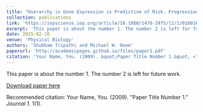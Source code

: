 ```yaml
---
title: "Hierarchy in Gene Expression is Predictive of Risk, Progression, and Outcome in Adult Acute Myeloid Leukemia"
collection: publications
link: 'https://iopscience.iop.org/article/10.1088/1478-3975/12/1/016016/meta'
excerpt: 'This paper is about the number 1. The number 2 is left for future work.'
date: 2015-02-16
venue: 'Physical Biology'
authors: 'Shubham Tripathi and Michael W. Deem'
paperurl: 'http://academicpages.github.io/files/paper1.pdf'
citation: 'Your Name, You. (2009). &quot;Paper Title Number 1.&quot; <i>Journal 1</i>. 1(1).'
---
```

This paper is about the number 1. The number 2 is left for future work.

[Download paper here](http://academicpages.github.io/files/paper1.pdf)

Recommended citation: Your Name, You. (2009). "Paper Title Number 1." <i>Journal 1</i>. 1(1).